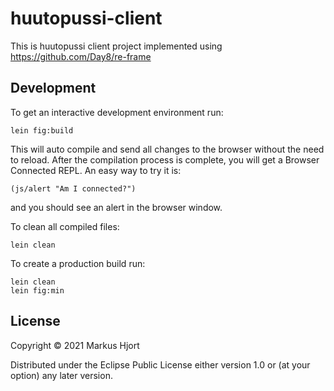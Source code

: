 # huutopussi-client

This is huutopussi client project implemented using https://github.com/Day8/re-frame

## Development

To get an interactive development environment run:

    lein fig:build

This will auto compile and send all changes to the browser without the
need to reload. After the compilation process is complete, you will
get a Browser Connected REPL. An easy way to try it is:

    (js/alert "Am I connected?")

and you should see an alert in the browser window.

To clean all compiled files:

	lein clean

To create a production build run:

	lein clean
	lein fig:min

## License

Copyright © 2021 Markus Hjort

Distributed under the Eclipse Public License either version 1.0 or (at your option) any later version.
